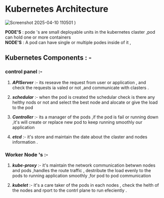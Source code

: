 # Kubernetes Architecture 

![Screenshot 2025-04-10 110501](https://github.com/user-attachments/assets/1885b936-8f3a-4899-b91f-83fa659304d3)
)

**PODE'S** : pode 's are small deployable units in the kubernetes claster ,pod can hold one or more containers <br>
**NODE'S** : A pod can have single or multiple podes inside of it ,<br>

##  Kubernetes Components : -

### control panel :-

1. ***APIServer*** :-  its reseave the request from user or application , and check the requests ia valed or not ,and communicate with clasters .
 
2. ***schedular***  :-   when the pod is created  the schedular check is there any helthy nods or not and select the best node and alocate or give
                  the load to the pod

3. ***Controller*** :- its a manager of the pods ,if the pod is fail or running down  ,it's will create or replace new pod to keep running smoothly our application
     
4. ***etcd***       :- it's store and maintain the date about the claster and nodes information .

 ### Worker Node 's  :-  

 1. ***kube-proxy*** :- it's maintain the network communication betwwn nodes and pods ,handles the route traffic , destribute the load evenly to the pods to running application smoothly ,for pod to pod communication
  
 2. ***kubelet***    :-  it's a care taker of the pods in each nodes , check the helth of the nodes and  rport to the contrl plane  to run efeciently .
